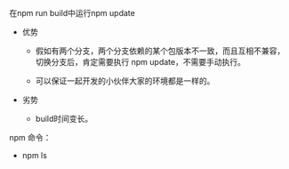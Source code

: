 在npm run build中运行npm update 

* 优势

    * 假如有两个分支，两个分支依赖的某个包版本不一致，而且互相不兼容，切换分支后，肯定需要执行 npm update，不需要手动执行。
    
    * 可以保证一起开发的小伙伴大家的环境都是一样的。

* 劣势

    * build时间变长。
    
    
npm 命令：
    
*   npm ls

